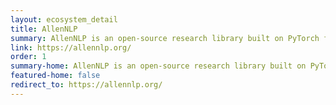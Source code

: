 ```yaml
---
layout: ecosystem_detail
title: AllenNLP
summary: AllenNLP is an open-source research library built on PyTorch for designing and evaluating deep learning models for NLP.
link: https://allennlp.org/
order: 1
summary-home: AllenNLP is an open-source research library built on PyTorch for designing and evaluating deep learning models for NLP.
featured-home: false
redirect_to: https://allennlp.org/
---
```


